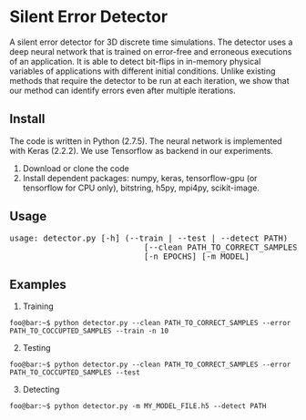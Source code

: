 # Silent Error Detector

A silent error detector for 3D discrete time simulations. The detector uses a deep neural network that is trained 
on error-free and erroneous executions of an application. It is able to detect bit-flips in in-memory physical variables
of applications with different initial conditions. Unlike existing methods that require the detector to be run at each
iteration, we show that our method can identify errors even after multiple iterations.


## Install

The code is written in Python (2.7.5). The neural network is implemented with Keras (2.2.2). We use Tensorflow as backend in our
experiments.
1. Download or clone the code
2. Install dependent packages:
  numpy, keras, tensorflow-gpu (or tensorflow for CPU only), bitstring, h5py, mpi4py, scikit-image.


## Usage
<pre>
usage: detector.py [-h] (--train | --test | --detect PATH)
                            [--clean PATH_TO_CORRECT_SAMPLES] [--error PATH_TO_CORRUPTED_SAMPLES] 
                            [-n EPOCHS] [-m MODEL]
</pre>

## Examples

1. Training </br>
```console
foo@bar:~$ python detector.py --clean PATH_TO_CORRECT_SAMPLES --error PATH_TO_COCCUPTED_SAMPLES --train -n 10
```
2. Testing </br>
```console
foo@bar:~$ python detector.py --clean PATH_TO_CORRECT_SAMPLES --error PATH_TO_COCCUPTED_SAMPLES --test
```
3. Detecting </br>
```console
foo@bar:~$ python detector.py -m MY_MODEL_FILE.h5 --detect PATH
```
